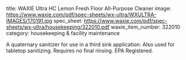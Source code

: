 title: WAXIE Ultra HC Lemon Fresh Floor All-Purpose Cleaner
image: https://www.waxie.com/pdf/spec-sheets/wx-ultra/WXULTRA-IMAGES/170191.jpg
spec_sheet: https://www.waxie.com/pdf/spec-sheets/wx-ultra/housekeeping/322010.pdf
waxie_item_number: 322010
category: housekeeping & facility maintenance

A quaternary sanitizer for use in a third sink application. Also used for tabletop sanitizing. Requires no final rinsing. EPA Registered.

